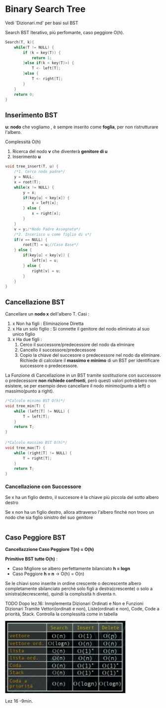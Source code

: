 # Binary Search Tree
Vedi 'Dizionari.md' per basi sul BST

Search BST Iterativo, più perfomante, caso peggiore O(h).
```c
Search(T, k){
    while(T != NULL) {
        if (k = key(T)) {
            return 1;
        }else if(k < key(T)>) {
            T <- left[T];
        }else {
            T <- right[T];
        }
    }
    return 0;
}
```
## Inserimento BST 
**u: nodo** che vogliamo , è sempre inserito come **foglia**, per non ristrutturare l'albero.

Complessità O(h)
1. Ricerca del nodo **v** che diventerà **genitore di u**
2. Inserimento **u**

```c
void tree_insert(T, u) {
    /*1. Cerco nodo padre*/
    y = NULL;
    x = root(T);
    while(x != NULL) {
        y = x;
        if(key[u] < key[x]) {
            x = left[x];
        } else {
            x = right[x];
        }
    }
    v = y;/*Nodo Padre Assegnato*/
    /*2. Inserisco u come figlio di v*/
    if(v == NULL) {
        root[T] = u;//Caso Base*/
    } else {
        if(key[u] < key[v]) {
            left[v] = u;
        } else {
            right[v] = u;
        }
    }
}
```

## Cancellazione BST
Cancellare un **nodo x** dell'albero T. Casi :
1. x Non ha figli : Eliminazione Diretta
2. x Ha un solo figlio : Si connette il genitore del nodo eliminato al suo unico figlio
3. x Ha due figli :
   1. Cerco il successore/predecessore del nodo da elminare
   2. Cancello il successore/predecessore
   3. Copio la chiave del succesore o predecessore nel nodo da eliminare. Richiede di calcolare il **massimo e minimo** di un BST per identificare successore o predecessore.

La Funzione di Cancellazione in un BST tramite sostituzione con successore o predecessore **non richiede confronti**, però questi valori potrebbero non esistere, se per esempio devo cancellare il nodo minimo(punto a left) o massimo(punto a right).
```c
/*Calcolo minimo BST O(h)*/
void tree_min(T) {
    while (left[T] != NULL) {
        T = left[T];
    }
    return T;
}

/*Calcolo massimo BST O(h)*/
void tree_max(T) {
    while (right[T] != NULL) {
        T = right[T];
    }
    return T;
}
```

### Cancellazione con Successore
Se x ha un figlio destro, il succesore è la chiave più piccola del sotto albero destro

Se x non ha un figlio destro, allora attraverso l'albero finchè non trovo un nodo che sia figlio sinistro del suo genitore

```c

```

## Caso Peggiore BST
**Cancellazzione Caso Peggiore T(n) = O(h)**

**Primitive BST tutte O(h)** :
- Caso Migliore se albero perfettamente bilanciato **h = logn**
- Caso Peggiore **h = n** -> O(h) = O(n)

Se le chiavi sono inserite in ordine crescente o decrescente albero completamente sbilanciato perchè solo figli a destra(crescente) o solo a sinistra(decrescente), quindi la complssità h diventa n.

TODO Dopo lez.16: Inmplementa Dizionari Ordinati e Non e Funzioni Dizionari Tramite Vettori(ordinati e non), Liste(ordinati e non), Code, Code a priorità, Stack. Controlla la complessità come in tabella

![alt text](img\impleDizi.png)

Lez 16 -9min.
